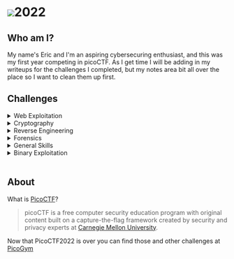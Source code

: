 # <img src="https://picoctf.org/img/logos/picoctf-logo-horizontal-white.svg">**2022**


## **Who am I?**
My name's Eric and I'm an aspiring cybersecuring enthusiast, and this was my first year competing in picoCTF.  As I get time I will be adding in my writeups for the challenges I completed, but my notes area bit all over the place so I want to clean them up first.

## **Challenges**

<details>

<summary>Web Exploitation</summary>

|Challenge|Points|Completed|
|:--- | :---: | :---: |
|[Includes](./WebExploitation/Includes/)|100|yes|
|[Inspect HTML](./WebExploitation/Inspect-HTML/)|100|yes|
|[Local Authority](./WebExploitation/Local-Authority/)|100|yes|
</details>

<details>

<summary>Cryptography</summary>

|Challenge|Points|Completed|
|:--- | :---: | :---: |
|[basic-mod1](./Cryptography/basic-mod1)|100|yes|
|[basic-mod2](./Cryptography/basic-mod2)|100|yes|
|[credstuff](./Cryptography/credstuff)|100|yes|
</details>

<details>

<summary>Reverse Engineering</summary>

|Challenge|Points|Completed|
|:--- | :---: | :---: |
|[file-run1](./ReverseEngineering/file-run1/)|100|yes|
|[file-run2](./ReverseEngineering/file-run2/)|100|yes|
|[File-types](./ReverseEngineering/File-types/)|100|yes|
|[GDB Test Drive](./ReverseEngineering/GDB-Test-Drive/)|100|yes|
</details>

<details>

<summary>Forensics</summary>

|Challenge|Points|Completed|
|:--- | :---: | :---: |
|[ENHANCE!](./Forensics/Enhance!/)|100|
</details>

<details>

<summary>General Skills</summary>

|Challenge|Points|Completed|
|:--- | :---: | :---: |

</details>

<details>

<summary>Binary Exploitation</summary>

|Challenge|Points|Completed|
|:--- | :---: | :---: |
|[basic-file-exploit](./BinaryExploitation/basic-file-exploit)|100|yes|
|[Buffer Overflow 0](./BinaryExploitation/buffer-overflow-0)|100|yes|
|[CVE-XXXX-XXXX](./BinaryExploitation/CVE-XXXX-XXXX)|100|yes|
</details><br>

## **About**
What is [PicoCTF](http://www.picoctf.org)?

>picoCTF is a free computer security education program with original content built on a capture-the-flag framework created by security and privacy experts at [Carnegie Mellon University](https://cmu.edu/).

Now that PicoCTF2022 is over you can find those and other challenges at [PicoGym](https://play.picoctf.org/practice)